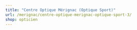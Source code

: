 ```yaml
---
title: "Centre Optique Mérignac (Optique Sport)"
url: /merignac/centre-optique-merignac-optique-sport-3/
shop: opticien
---
```


